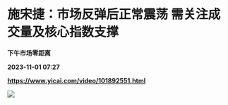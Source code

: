 # 施宋捷：市场反弹后正常震荡 需关注成交量及核心指数支撑
**下午市场零距离**

**2023-11-01 07:27**

**https://www.yicai.com/video/101892551.html**

![](http://imgcdn.yicai.com/vms-new/2023/11/f07a1ee6-5717-43e7-b52a-a7a137251ab6_rQ6i.jpg)